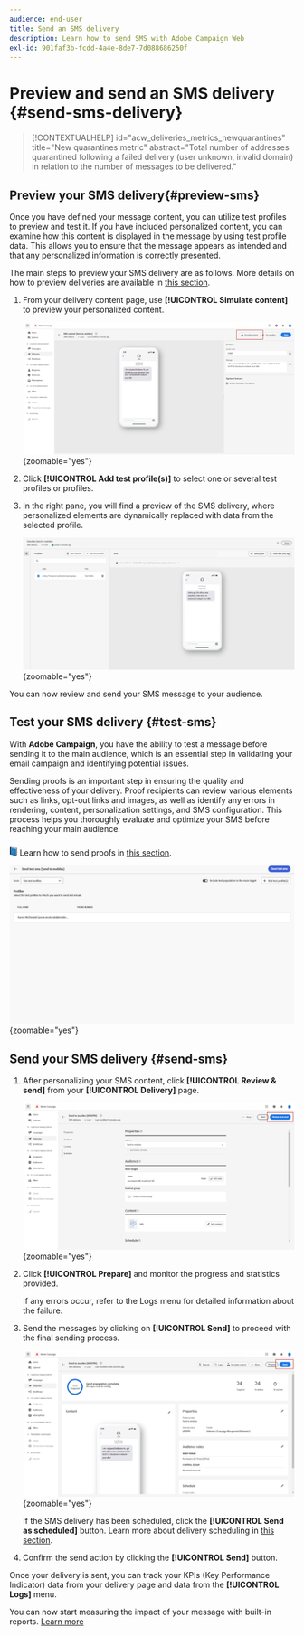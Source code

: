 ```yaml
---
audience: end-user
title: Send an SMS delivery
description: Learn how to send SMS with Adobe Campaign Web
exl-id: 901faf3b-fcdd-4a4e-8de7-7d088686250f
---
```

# Preview and send an SMS delivery {#send-sms-delivery}

>[!CONTEXTUALHELP]
>id="acw_deliveries_metrics_newquarantines"
>title="New quarantines metric"
>abstract="Total number of addresses quarantined following a failed delivery (user unknown, invalid domain) in relation to the number of messages to be delivered."

## Preview your SMS delivery{#preview-sms}

Once you have defined your message content, you can utilize test profiles to preview and test it. If you have included personalized content, you can examine how this content is displayed in the message by using test profile data. This allows you to ensure that the message appears as intended and that any personalized information is correctly presented.

The main steps to preview your SMS delivery are as follows. More details on how to preview deliveries are available in [this section](../preview-test/preview-content.md).

1. From your delivery content page, use **[!UICONTROL Simulate content]** to preview your personalized content.

    ![](assets/sms_send_1.png){zoomable="yes"}

1. Click **[!UICONTROL Add test profile(s)]** to select one or several test profiles or profiles.
    
    <!--
    Once your test profiles are selected, click **[!UICONTROL Select]**.
    ![](assets/sms_send_2.png){zoomable="yes"}
    -->

1. In the right pane, you will find a preview of the SMS delivery, where personalized elements are dynamically replaced with data from the selected profile. 

    ![](assets/sms_send_3.png){zoomable="yes"}

You can now review and send your SMS message to your audience.

## Test your SMS delivery {#test-sms}

With **Adobe Campaign**, you have the ability to test a message before sending it to the main audience, which is an essential step in validating your email campaign and identifying potential issues.

Sending proofs is an important step in ensuring the quality and effectiveness of your delivery. Proof recipients can review various elements such as links, opt-out links and images, as well as identify any errors in rendering, content, personalization settings, and SMS configuration. This process helps you thoroughly evaluate and optimize your SMS before reaching your main audience.

![](../assets/do-not-localize/book.png) Learn how to send proofs in [this section](../preview-test/test-deliveries.md).

![](assets/sms_send_6.png){zoomable="yes"}

## Send your SMS delivery {#send-sms}

1. After personalizing your SMS content, click **[!UICONTROL Review & send]** from your **[!UICONTROL Delivery]** page.

    ![](assets/sms_send_4.png){zoomable="yes"}

1. Click **[!UICONTROL Prepare]** and monitor the progress and statistics provided. 

    If any errors occur, refer to the Logs menu for detailed information about the failure.

1. Send the messages by clicking on **[!UICONTROL Send]** to proceed with the final sending process.

    ![](assets/sms_send_5.png){zoomable="yes"}

    If the SMS delivery has been scheduled, click the **[!UICONTROL Send as scheduled]** button. Learn more about delivery scheduling in [this section](../msg/gs-messages.md#schedule-the-delivery-sending).


1. Confirm the send action by clicking the **[!UICONTROL Send]** button.

Once your delivery is sent, you can track your KPIs (Key Performance Indicator) data from your delivery page and data from the **[!UICONTROL Logs]** menu.

You can now start measuring the impact of your message with built-in reports. [Learn more](../reporting/sms-report.md)
